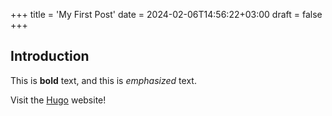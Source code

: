 +++
title = 'My First Post'
date = 2024-02-06T14:56:22+03:00
draft = false
+++
## Introduction

This is **bold** text, and this is *emphasized* text.

Visit the [Hugo](https://gohugo.io) website!